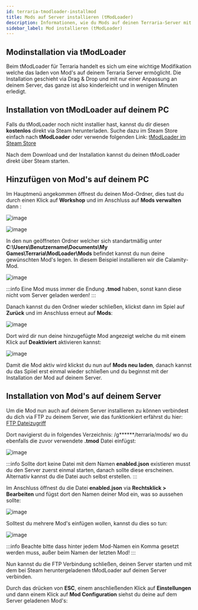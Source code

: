 ```yaml
---
id: terraria-tmodloader-installmod
title: Mods auf Server installieren (tModLoader)
description: Informationen, wie du Mods auf deinen Terraria-Server mit tModLoader installieren kannst - ZAP-Hosting.com Dokumentationen
sidebar_label: Mod installieren (tModLoader)
---
```



## Modinstallation via tModLoader

Beim tModLoader für Terraria handelt es sich um eine wichtige Modifikation welche das laden von Mod's auf deinem Terraria Server ermöglicht. 
Die Installation geschieht via Drag & Drop und mit nur einer Anpassung an deinem Server, das ganze ist also kinderleicht und in wenigen Minuten erledigt. 


## Installation von tModLoader auf deinem PC

Falls du tModLoader noch nicht installier hast, kannst du dir diesen **kostenlos** direkt via Steam herunterladen.
Suche dazu im Steam Store einfach nach **tModLoader** oder verwende folgenden Link: [tModLoader im Steam Store](https://store.steampowered.com/app/1281930/tModLoader/)

Nach dem Download und der Installation kannst du deinen tModLoader direkt über Steam starten.


## Hinzufügen von Mod's auf deinem PC

Im Hauptmenü angekommen öffnest du deinen Mod-Ordner, dies tust du durch einen Klick auf **Workshop** und im Anschluss auf **Mods verwalten** dann :

![image](https://user-images.githubusercontent.com/26007280/189974782-6b669299-887f-4bb8-acb6-98e8b7976ac6.png)

![image](https://user-images.githubusercontent.com/26007280/189974811-244adf07-ea64-4fb2-ac44-5dd3e2927020.png)

In den nun geöffneten Ordner welcher sich standartmäßig unter **C:\Users\Benutzername\Documents\My Games\Terraria\ModLoader\Mods** befindet kannst du nun deine gewünschten Mod's legen.
In diesem Beispiel installieren wir die Calamity-Mod.

![image](https://user-images.githubusercontent.com/26007280/189974838-c5b4f3de-29d0-4497-b066-0d94ae7d868f.png)

:::info
Eine Mod muss immer die Endung **.tmod** haben, sonst kann diese nicht vom Server geladen werden! 
:::


Danach kannst du den Ordner wieder schließen, klickst dann im Spiel auf **Zurück** und im Anschluss erneut auf **Mods**: 

![image](https://user-images.githubusercontent.com/26007280/189974856-20bc40c8-cc29-4c78-bd25-59ca78a48625.png)

Dort wird dir nun deine hinzugefügte Mod angezeigt welche du mit einem Klick auf **Deaktiviert** aktivieren kannst: 

![image](https://user-images.githubusercontent.com/26007280/189974874-1d63f182-70eb-4e14-8795-7fb0e510fe62.png)

Damit die Mod aktiv wird klickst du nun auf **Mods neu laden**, danach kannst du das Spiiel erst einmal wieder schließen und du beginnst mit der Installation der Mod auf deinem Server.


## Installation von Mod's auf deinem Server

Um die Mod nun auch auf deinem Server installieren zu können verbindest du dich via FTP zu deinem Server, wie das funktionkiert erfährst du hier: [FTP Dateizugriff](https://zap-hosting.com/guides/docs/de/gameserver_ftpaccess/)

Dort navigierst du in folgendes Verzeichnis: /g******/terraria/mods/ wo du ebenfalls die zuvor verwendete **.tmod** Datei einfügst:

![image](https://user-images.githubusercontent.com/26007280/189974897-5721d422-b608-451e-ab3f-b35de3fa9caf.png)

:::info
Sollte dort keine Datei mit dem Namen **enabled.json** existieren musst du den Server zuerst einmal starten, danach sollte diese erscheinen. Alternativ kannst du die Datei auch selbst erstellen.
:::


Im Anschluss öffnest du die Datei **enabled.json** via **Rechtsklick > Bearbeiten** und fügst dort den Namen deiner Mod ein, was so aussehen sollte: 

![image](https://user-images.githubusercontent.com/26007280/189974918-9fb18b3e-41cf-459a-9f0b-2313ebed6f7a.png)

Solltest du mehrere Mod's einfügen wollen, kannst du dies so tun: 

![image](https://user-images.githubusercontent.com/26007280/189974942-5006a4b7-fe10-4fe8-9d83-db74a6fc2011.png)

:::info
Beachte bitte dass hinter jedem Mod-Namen ein Komma gesetzt werden muss, außer beim Namen der letzten Mod!
:::

Nun kannst du die FTP Verbindung schließen, deinen Server starten und mit dem bei Steam heruntergeladenen tModLoader auf deinen Server verbinden. 

Durch das drücken von **ESC**, einem anschließenden Klick auf **Einstellungen** und dann einem Klick auf **Mod Configuration** siehst du deine auf dem Server geladenen Mod's:
